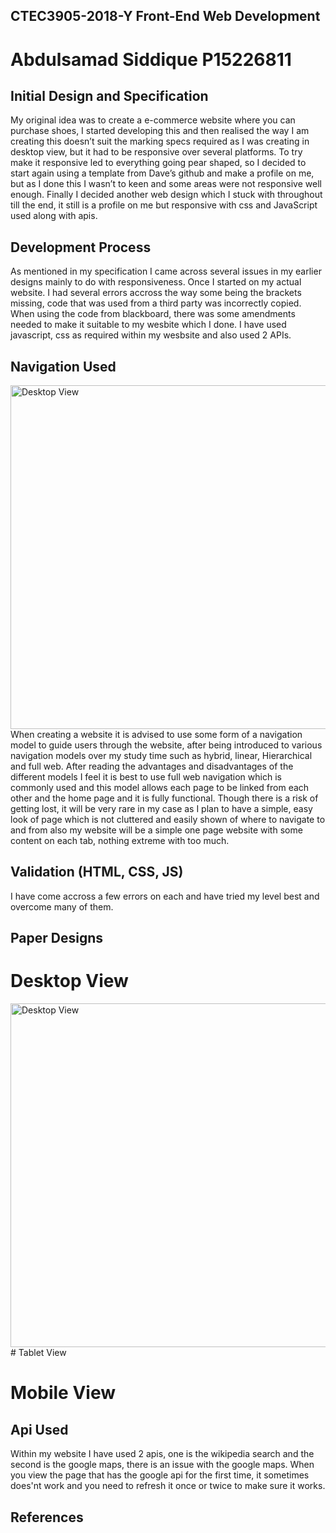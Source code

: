 ## CTEC3905-2018-Y Front-End Web Development
# Abdulsamad Siddique P15226811

## Initial Design and Specification
My original idea was to create a e-commerce website where you can purchase shoes, I started developing this and then realised the way I am creating this doesn’t suit the marking specs required as I was creating in desktop view, but it had to be responsive over several platforms. To try make it responsive led to everything going pear shaped, so I decided to start again using a template from Dave’s github and make a profile on me, but as I done this I wasn’t to keen and some areas were not responsive well enough. Finally I decided another web design which I stuck with throughout till the end, it still is a profile on me but responsive with css and JavaScript used along with apis.

## Development Process
As mentioned in my specification I came across several issues in my earlier designs mainly to do with responsiveness. Once I started on my actual website. I had several errors accross the way some being the brackets missing, code that was used from a third party was incorrectly copied. When using the code from blackboard, there was some amendments needed to make it suitable to my wesbite which I done. I have used javascript, css as required within my wesbsite and also used 2 APIs.

## Navigation Used
<img src="" width="550px" alt="Desktop View"/>
When creating a website it is advised to use some form of a navigation model to guide users through the website, after being introduced to various navigation models over my study time such as hybrid, linear, Hierarchical and full web. After reading the advantages and disadvantages of the different models I feel it is best to use full web navigation which is commonly used and this model allows each page to be linked from each other and the home page and it is fully functional. Though there is a risk of getting lost, it will be very rare in my case as I plan to have a simple, easy look of page which is not cluttered and easily shown of where to navigate to and from also my website will be a simple one page website with some content on each tab, nothing extreme with too much. 


## Validation (HTML, CSS, JS)
I have come accross a few errors on each and have tried my level best and overcome many of them.


## Paper Designs
# Desktop View
<img src="" width="550px" alt="Desktop View"/>
# Tablet View

# Mobile View


## Api Used
Within my website I have used 2 apis, one is the wikipedia search and the second is the google maps, there is an issue with the google maps. When you view the page that has the google api for the first time, it sometimes does'nt work and you need to refresh it once or twice to make sure it works. 

## References
